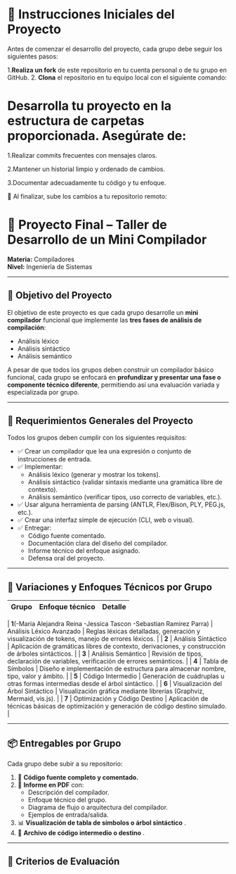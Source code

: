 # 🚀 Instrucciones Iniciales del Proyecto

Antes de comenzar el desarrollo del proyecto, cada grupo debe seguir los siguientes pasos:

1.**Realiza un fork** de este repositorio en tu cuenta personal o de tu grupo en GitHub. 2. **Clona** el repositorio en tu equipo local con el siguiente comando:

# Desarrolla tu proyecto en la estructura de carpetas proporcionada. Asegúrate de:

1.Realizar commits frecuentes con mensajes claros.

2.Mantener un historial limpio y ordenado de cambios.

3.Documentar adecuadamente tu código y tu enfoque.

🔁 Al finalizar, sube los cambios a tu repositorio remoto:

# 🧩 Proyecto Final – Taller de Desarrollo de un Mini Compilador

**Materia:** Compiladores  
**Nivel:** Ingeniería de Sistemas

---

## 🎯 Objetivo del Proyecto

El objetivo de este proyecto es que cada grupo desarrolle un **mini compilador** funcional que implemente las **tres fases de análisis de compilación**:

- Análisis léxico
- Análisis sintáctico
- Análisis semántico

A pesar de que todos los grupos deben construir un compilador básico funcional, cada grupo se enfocará en **profundizar y presentar una fase o componente técnico diferente**, permitiendo así una evaluación variada y especializada por grupo.

---

## 🧾 Requerimientos Generales del Proyecto

Todos los grupos deben cumplir con los siguientes requisitos:

- ✅ Crear un compilador que lea una expresión o conjunto de instrucciones de entrada.
- ✅ Implementar:
  - Análisis léxico (generar y mostrar los tokens).
  - Análisis sintáctico (validar sintaxis mediante una gramática libre de contexto).
  - Análisis semántico (verificar tipos, uso correcto de variables, etc.).
- ✅ Usar alguna herramienta de parsing (ANTLR, Flex/Bison, PLY, PEG.js, etc.).
- ✅ Crear una interfaz simple de ejecución (CLI, web o visual).
- ✅ Entregar:
  - Código fuente comentado.
  - Documentación clara del diseño del compilador.
  - Informe técnico del enfoque asignado.
  - Defensa oral del proyecto.

---

## 🔀 Variaciones y Enfoques Técnicos por Grupo

| Grupo | Enfoque técnico | Detalle |
| ----- | --------------- | ------- |

| **1**(-Maria Alejandra Reina
-Jessica Tascon
-Sebastian Ramirez Parra) | Análisis Léxico Avanzado | Reglas léxicas detalladas, generación y visualización de tokens, manejo de errores léxicos. |
| **2** | Análisis Sintáctico | Aplicación de gramáticas libres de contexto, derivaciones, y construcción de árboles sintácticos. |
| **3** | Análisis Semántico | Revisión de tipos, declaración de variables, verificación de errores semánticos. |
| **4** | Tabla de Símbolos | Diseño e implementación de estructura para almacenar nombre, tipo, valor y ámbito. |
| **5** | Código Intermedio | Generación de cuádruplas u otras formas intermedias desde el árbol sintáctico. |
| **6** | Visualización del Árbol Sintáctico | Visualización gráfica mediante librerías (Graphviz, Mermaid, vis.js). |
| **7** | Optimización y Código Destino | Aplicación de técnicas básicas de optimización y generación de código destino simulado. |

---

## 📦 Entregables por Grupo

Cada grupo debe subir a su repositorio:

1. 📁 **Código fuente completo y comentado.**
2. 📄 **Informe en PDF** con:
   - Descripción del compilador.
   - Enfoque técnico del grupo.
   - Diagrama de flujo o arquitectura del compilador.
   - Ejemplos de entrada/salida.
3. 📊 **Visualización de tabla de símbolos o árbol sintáctico** .
4. 🧾 **Archivo de código intermedio o destino** .

---

## 📝 Criterios de Evaluación
